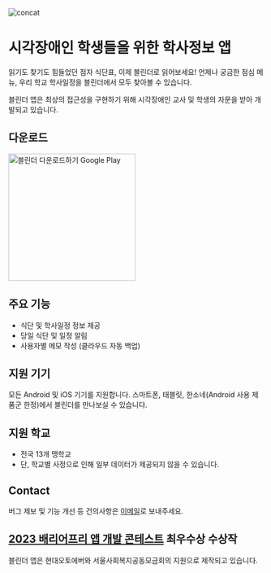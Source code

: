 ![concat](https://github.com/user-attachments/assets/a09b6def-e52f-42e1-80bc-cbb1c0e52234)



# 시각장애인 학생들을 위한 학사정보 앱

읽기도 찾기도 힘들었던 점자 식단표, 이제 블린더로 읽어보세요! 언제나 궁금한 점심 메뉴, 우리 학교 학사일정을 블린더에서 모두 찾아볼 수 있습니다. 

블린더 앱은 최상의 접근성을 구현하기 위해 시각장애인 교사 및 학생의 자문을 받아 개발되고 있습니다.

## 다운로드

<a href='https://play.google.com/store/apps/details?id=com.practice.hanbitlunch&pcampaignid=pcampaignidMKT-Other-global-all-co-prtnr-py-PartBadge-Mar2515-1'><img alt='블린더 다운로드하기 Google Play' width=250 src='https://play.google.com/intl/ko/badges/static/images/badges/ko_badge_web_generic.png'/></a>

## 주요 기능
* 식단 및 학사일정 정보 제공
* 당일 식단 및 일정 알림
* 사용자별 메모 작성 (클라우드 자동 백업)

## 지원 기기
모든 Android 및 iOS 기기를 지원합니다. 스마트폰, 태블릿, 한소네(Android 사용 제품군 한정)에서 블린더를 만나보실 수 있습니다.

## 지원 학교
* 전국 13개 맹학교
* 단, 학교별 사정으로 인해 일부 데이터가 제공되지 않을 수 있습니다.

## Contact

버그 제보 및 기능 개선 등 건의사항은 [이메일](mailto:blinder.contact@gmail.com)로 보내주세요.

## [2023 배리어프리 앱 개발 콘테스트](https://www.autoeverapp.kr/) 최우수상 수상작

블린더 앱은 현대오토에버와 서울사회복지공동모금회의 지원으로 제작되고 있습니다. 
